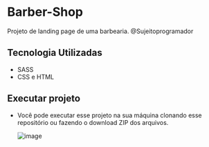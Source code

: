 # Barber-Shop
Projeto de landing page de uma barbearia. @Sujeitoprogramador

## Tecnologia Utilizadas

- SASS
- CSS e HTML

## Executar projeto

- Você pode executar esse projeto na sua máquina clonando esse repositório ou fazendo o download ZIP dos arquivos.

  ![image](https://github.com/CaioCesarMDS/Barber-Shop/assets/144278631/4571d770-002c-4e78-86d4-30b67d54c409)

